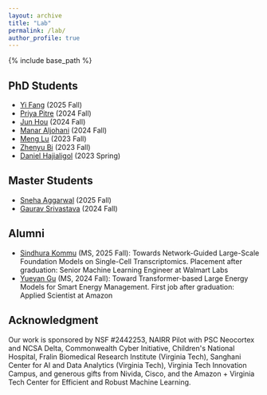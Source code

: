 ```yaml
---
layout: archive
title: "Lab"
permalink: /lab/
author_profile: true
---
```


{% include base_path %}


## PhD Students

- [Yi Fang](https://www.linkedin.com/in/yi-fang-70519124a/) (2025 Fall)
- [Priya Pitre](https://priyapitre.github.io/) (2024 Fall)
- [Jun Hou](https://www.linkedin.com/in/jun-hou-1392b8149/) (2024 Fall)
- [Manar Aljohani](https://manarvt.github.io/) (2024 Fall)
- [Meng Lu](https://www.linkedin.com/in/lu-luca-499092166/) (2023 Fall)
- [Zhenyu Bi](https://www.linkedin.com/in/zhenyu-bi-817814178/) (2023 Fall)
- [Daniel Hajialigol](https://www.linkedin.com/in/danielhajialigol/) (2023 Spring)


## Master Students

- [Sneha Aggarwal](https://www.linkedin.com/in/sneha-aggarwal-10866b196/) (2025 Fall)
- [Gaurav Srivastava](https://ctrl-gaurav.github.io/#) (2024 Fall)


## Alumni

- [Sindhura Kommu](https://sindhura-cs.github.io/) (MS, 2025 Fall): Towards Network-Guided Large-Scale Foundation Models on Single-Cell Transcriptomics. Placement after graduation: Senior Machine Learning Engineer at Walmart Labs
- [Yueyan Gu](https://www.linkedin.com/in/yueyan-gu-291152226/) (MS, 2024 Fall): Toward Transformer-based Large Energy Models for Smart Energy Management. First job after graduation: Applied Scientist at Amazon


<!---
## Undergraduate Students

- [Gautam Soni](https://www.linkedin.com/in/gsoni16/) (2023 Fall)
--->

## Acknowledgment

Our work is sponsored by NSF #2442253, NAIRR Pilot with PSC Neocortex and NCSA Delta, Commonwealth Cyber Initiative, Children's National Hospital, Fralin Biomedical Research Institute (Virginia Tech), Sanghani Center for AI and Data Analytics (Virginia Tech), Virginia Tech Innovation Campus, and generous gifts from Nivida, Cisco, and the Amazon + Virginia Tech Center for Efficient and Robust Machine Learning.
<!---
Any opinions, findings, and conclusions or recommendations expressed herein are those of the authors and should not be interpreted as necessarily representing the views, either expressed or implied, of the U.S. Government. 
The U.S. Government is authorized to reproduce and distribute reprints for government purposes not withstanding any copyright annotation hereon.
--->
